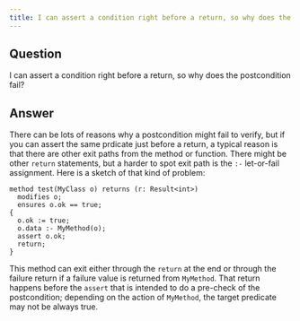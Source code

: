 ```yaml
---
title: I can assert a condition right before a return, so why does the postcondition fail?
---
```


## Question

I can assert a condition right before a return, so why does the postcondition fail?

## Answer

There can be lots of reasons why a postcondition might fail to verify, but if you can assert the same prdicate just before a return, 
a typical reason is that there are other exit paths from the method or function. There might be other `return` statements, but a
harder to spot exit path is the `:-` let-or-fail assignment.
Here is a sketch of that kind of problem:

```
method test(MyClass o) returns (r: Result<int>)
  modifies o;
  ensures o.ok == true;
{
  o.ok := true;
  o.data :- MyMethod(o);
  assert o.ok;
  return;
}
```
This method can exit either through the `return` at the end or through the failure return if a failure value is returned
from `MyMethod`. That return happens before the `assert` that is intended to do a pre-check of the postcondition; depending
on the action of `MyMethod`, the target predicate may not be always true.
  
